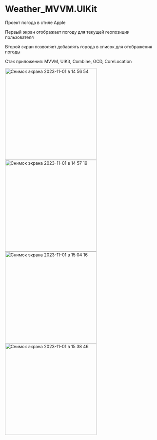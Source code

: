 # Weather_MVVM.UIKit
Проект погода в стиле Apple


Первый экран отображает погоду для текущей геопозиции пользователя

Второй экран позволяет добавлять города в список для отображения погоды



Стэк приложения: MVVM, UIKit, Combine, GCD, CoreLocation


<img width="300" alt="Снимок экрана 2023-11-01 в 14 56 54" src="https://github.com/IgorJu/Weather_MVVM.UIKit/assets/127942402/7718691d-ee59-44c8-8a04-baf3b695cd9f">

<img width="300" alt="Снимок экрана 2023-11-01 в 14 57 19" src="https://github.com/IgorJu/Weather_MVVM.UIKit/assets/127942402/9f64c265-95a7-448d-a469-1180201e7170">

<img width="300" alt="Снимок экрана 2023-11-01 в 15 04 16" src="https://github.com/IgorJu/Weather_MVVM.UIKit/assets/127942402/623783f2-533c-4dd1-b98b-6c9c1aff015c">
<img width="300" alt="Снимок экрана 2023-11-01 в 15 38 46" src="https://github.com/IgorJu/Weather_MVVM.UIKit/assets/127942402/4292f158-8de4-47e5-9e27-be52285d410c">
